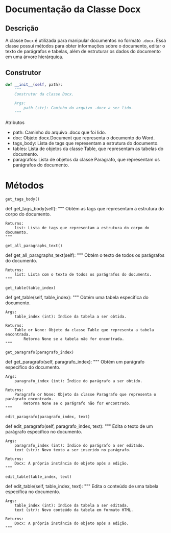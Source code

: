 # Documentação da Classe Docx

## Descrição

A classe `Docx` é utilizada para manipular documentos no formato `.docx`. Essa classe possui métodos para obter informações sobre o documento, editar o texto de parágrafos e tabelas, além de estruturar os dados do documento em uma árvore hierárquica.

## Construtor

```python
def __init__(self, path):
    """
    Construtor da classe Docx.

    Args:
        path (str): Caminho do arquivo .docx a ser lido.
    """
```
Atributos
- path: Caminho do arquivo .docx que foi lido.
- doc: Objeto docx.Document que representa o documento do Word.
- tags_body: Lista de tags que representam a estrutura do documento.
- tables: Lista de objetos da classe Table, que representam as tabelas do documento.
- paragrafos: Lista de objetos da classe Paragrafo, que representam os parágrafos do documento.

# Métodos

`get_tags_body()`

def get_tags_body(self):
    """
    Obtém as tags que representam a estrutura do corpo do documento.

    Returns:
        list: Lista de tags que representam a estrutura do corpo do documento.
    """
`get_all_paragraphs_text()`

def get_all_paragraphs_text(self):
    """
    Obtém o texto de todos os parágrafos do documento.

    Returns:
        list: Lista com o texto de todos os parágrafos do documento.
    """

`get_table(table_index) `

def get_table(self, table_index):
    """
    Obtém uma tabela específica do documento.

    Args:
        table_index (int): Índice da tabela a ser obtida.

    Returns:
        Table or None: Objeto da classe Table que representa a tabela encontrada.
            Retorna None se a tabela não for encontrada.
    """
` get_paragrafo(paragrafo_index) `

def get_paragrafo(self, paragrafo_index):
    """
    Obtém um parágrafo específico do documento.

    Args:
        paragrafo_index (int): Índice do parágrafo a ser obtido.

    Returns:
        Paragrafo or None: Objeto da classe Paragrafo que representa o parágrafo encontrado.
            Retorna None se o parágrafo não for encontrado.
    """
`edit_paragrafo(paragrafo_index, text) `

def edit_paragrafo(self, paragrafo_index, text):
    """
    Edita o texto de um parágrafo específico no documento.

    Args:
        paragrafo_index (int): Índice do parágrafo a ser editado.
        text (str): Novo texto a ser inserido no parágrafo.

    Returns:
        Docx: A própria instância do objeto após a edição.
    """

` edit_table(table_index, text) `

def edit_table(self, table_index, text):
    """
    Edita o conteúdo de uma tabela específica no documento.

    Args:
        table_index (int): Índice da tabela a ser editada.
        text (str): Novo conteúdo da tabela em formato HTML.

    Returns:
        Docx: A própria instância do objeto após a edição.
    """

